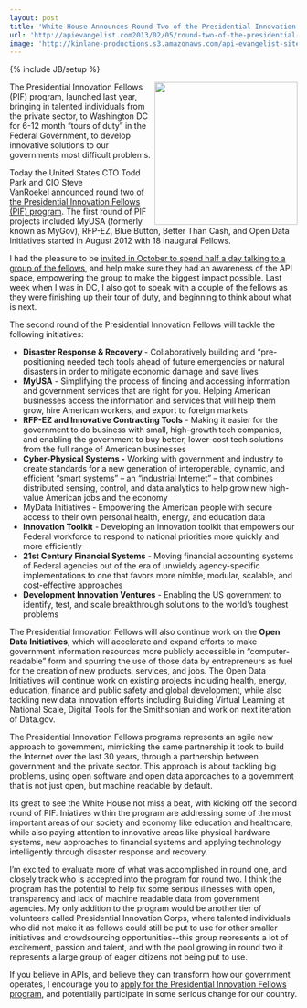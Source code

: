 ```yaml
---
layout: post
title: 'White House Announces Round Two of the Presidential Innovation Fellows '
url: 'http://apievangelist.com2013/02/05/round-two-of-the-presidential-innovation-fellows-/'
image: 'http://kinlane-productions.s3.amazonaws.com/api-evangelist-site/blog/presidential-innovation-fellows.jpeg'
---
```

{% include JB/setup %}
<p>
     <img src=https://s3.amazonaws.com/kinlane-productions/federal-strategy/presidential-innovation-fellows.jpeg  width=250 align=right />
</p>
<p>
     The Presidential Innovation Fellows (PIF) program, launched last year, bringing in talented individuals from the private sector, to Washington DC for 6-12 month “tours of duty” in the Federal Government, to develop innovative solutions to our governments most difficult problems.
</p>
<p>
     Today the United States CTO Todd Park and CIO Steve VanRoekel <a href=http://www.whitehouse.gov/blog/2013/02/05/throw-your-hat-ring-round-2-presidential-innovation-fellows-program>announced round two of the Presidential Innovation Fellows (PIF) program</a>. The first round of PIF projects included MyUSA (formerly known as MyGov), RFP-EZ, Blue Button, Better Than Cash, and Open Data Initiatives started in August 2012 with 18 inaugural Fellows.
</p>
<p>
     I had the pleasure to be <a href=http://apievangelist.com/2012/10/13/heading-to-washington-dc-to-talk-apis-with-innovation-fellows/>invited in October to spend half a day talking to a group of the fellows</a>, and help make sure they had an awareness of the API space, empowering the group to make the biggest impact possible. Last week when I was in DC, I also got to speak with a couple of the fellows as they were finishing up their tour of duty, and beginning to think about what is next.
</p>
<p>
     The second round of the Presidential Innovation Fellows will tackle the following initiatives:
</p>
<ul class=mainlist>
     <li>
          <strong>Disaster Response &amp; Recovery</strong> - Collaboratively building and “pre-positioning needed tech tools ahead of future emergencies or natural disasters in order to mitigate economic damage and save lives
     </li>
     <li>
          <strong>MyUSA</strong> - Simplifying the process of finding and accessing information and government services that are right for you. Helping American businesses access the information and services that will help them grow, hire American workers, and export to foreign markets
     </li>
     <li>
          <strong>RFP-EZ and Innovative Contracting Tools</strong> - Making it easier for the government to do business with small, high-growth tech companies, and enabling the government to buy better, lower-cost tech solutions from the full range of American businesses
     </li>
     <li>
          <strong>Cyber-Physical Systems -</strong> Working with government and industry to create standards for a new generation of interoperable, dynamic, and efficient “smart systems” – an “industrial Internet” – that combines distributed sensing, control, and data analytics to help grow new high-value American jobs and the economy
     </li>
     <li>MyData Initiatives - Empowering the American people with secure access to their own personal health, energy, and education data
     </li>
     <li>
          <strong>Innovation Toolkit</strong> - Developing an innovation toolkit that empowers our Federal workforce to respond to national priorities more quickly and more efficiently
     </li>
     <li>
          <strong>21st Century Financial Systems</strong> - Moving financial accounting systems of Federal agencies out of the era of unwieldy agency-specific implementations to one that favors more nimble, modular, scalable, and cost-effective approaches
     </li>
     <li>
          <strong>Development Innovation Ventures</strong> - Enabling the US government to identify, test, and scale breakthrough solutions to the world’s toughest problems
     </li>
</ul>
<p>
     The Presidential Innovation Fellows will also continue work on the <strong>Open Data Initiatives</strong>, which will accelerate and expand efforts to make government information resources more publicly accessible in “computer-readable” form and spurring the use of those data by entrepreneurs as fuel for the creation of new products, services, and jobs. The Open Data Initiatives will continue work on existing projects including health, energy, education, finance and public safety and global development, while also tackling new data innovation efforts including Building Virtual Learning at National Scale, Digital Tools for the Smithsonian and work on next iteration of Data.gov.
</p>
<p>
     The Presidential Innovation Fellows programs represents an agile new approach to government, mimicking the same partnership it took to build the Internet over the last 30 years, through a partnership between government and the private sector. This approach is about tackling big problems, using open software and open data approaches to a government that is not just open, but machine readable by default.
</p>
<p>
     Its great to see the White House not miss a beat, with kicking off the second round of PIF. Iniatives within the program are addressing some of the most important areas of our society and economy like education and healthcare, while also paying attention to innovative areas like physical hardware systems, new approaches to financial systems and applying technology intelligently through disaster response and recovery.
</p>
<p>
     I’m excited to evaluate more of what was accomplished in round one, and closely track who is accepted into the program for round two. I think the program has the potential to help fix some serious illnesses with open, transparency and lack of machine readable data from government agencies. My only addition to the program would be another tier of volunteers called Presidential Innovation Corps, where talented individuals who did not make it as fellows could still be put to use for other smaller initiatives and crowdsourcing opportunities--this group represents a lot of excitement, passion and talent, and with the pool growing in round two it represents a large group of eager citizens not being put to use.
</p>
<p>
     If you believe in APIs, and believe they can transform how our government operates, I encourage you to <a href=http://www.whitehouse.gov/InnovationFellows>apply for the Presidential Innovation Fellows program</a>, and potentially participate in some serious change for our country.
</p>
